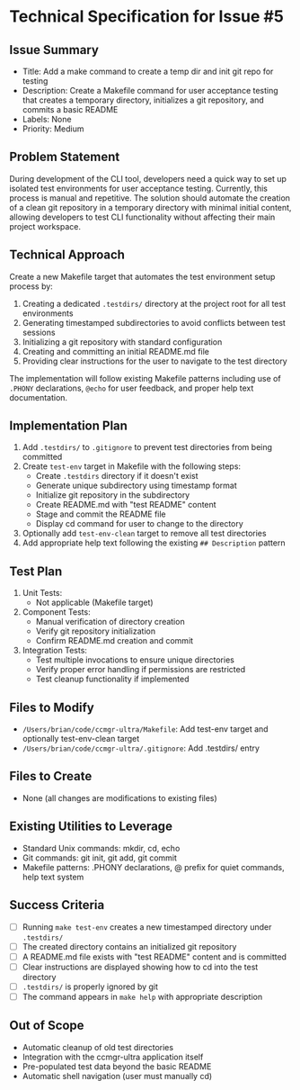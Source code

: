 # Technical Specification for Issue #5

## Issue Summary
- Title: Add a make command to create a temp dir and init git repo for testing
- Description: Create a Makefile command for user acceptance testing that creates a temporary directory, initializes a git repository, and commits a basic README
- Labels: None
- Priority: Medium

## Problem Statement
During development of the CLI tool, developers need a quick way to set up isolated test environments for user acceptance testing. Currently, this process is manual and repetitive. The solution should automate the creation of a clean git repository in a temporary directory with minimal initial content, allowing developers to test CLI functionality without affecting their main project workspace.

## Technical Approach
Create a new Makefile target that automates the test environment setup process by:
1. Creating a dedicated `.testdirs/` directory at the project root for all test environments
2. Generating timestamped subdirectories to avoid conflicts between test sessions
3. Initializing a git repository with standard configuration
4. Creating and committing an initial README.md file
5. Providing clear instructions for the user to navigate to the test directory

The implementation will follow existing Makefile patterns including use of `.PHONY` declarations, `@echo` for user feedback, and proper help text documentation.

## Implementation Plan
1. Add `.testdirs/` to `.gitignore` to prevent test directories from being committed
2. Create `test-env` target in Makefile with the following steps:
   - Create `.testdirs` directory if it doesn't exist
   - Generate unique subdirectory using timestamp format
   - Initialize git repository in the subdirectory
   - Create README.md with "test README" content
   - Stage and commit the README file
   - Display cd command for user to change to the directory
3. Optionally add `test-env-clean` target to remove all test directories
4. Add appropriate help text following the existing `## Description` pattern

## Test Plan
1. Unit Tests:
   - Not applicable (Makefile target)
2. Component Tests:
   - Manual verification of directory creation
   - Verify git repository initialization
   - Confirm README.md creation and commit
3. Integration Tests:
   - Test multiple invocations to ensure unique directories
   - Verify proper error handling if permissions are restricted
   - Test cleanup functionality if implemented

## Files to Modify
- `/Users/brian/code/ccmgr-ultra/Makefile`: Add test-env target and optionally test-env-clean target
- `/Users/brian/code/ccmgr-ultra/.gitignore`: Add .testdirs/ entry

## Files to Create
- None (all changes are modifications to existing files)

## Existing Utilities to Leverage
- Standard Unix commands: mkdir, cd, echo
- Git commands: git init, git add, git commit
- Makefile patterns: .PHONY declarations, @ prefix for quiet commands, help text system

## Success Criteria
- [ ] Running `make test-env` creates a new timestamped directory under `.testdirs/`
- [ ] The created directory contains an initialized git repository
- [ ] A README.md file exists with "test README" content and is committed
- [ ] Clear instructions are displayed showing how to cd into the test directory
- [ ] `.testdirs/` is properly ignored by git
- [ ] The command appears in `make help` with appropriate description

## Out of Scope
- Automatic cleanup of old test directories
- Integration with the ccmgr-ultra application itself
- Pre-populated test data beyond the basic README
- Automatic shell navigation (user must manually cd)